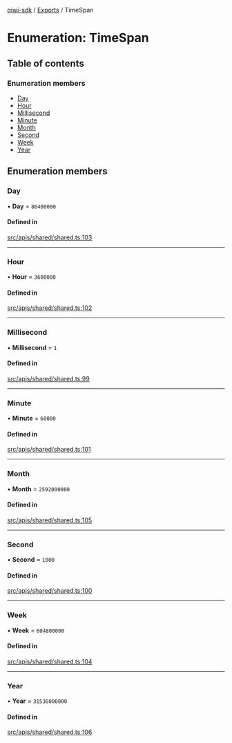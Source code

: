 [qiwi-sdk](../README.md) / [Exports](../modules.md) / TimeSpan

# Enumeration: TimeSpan

## Table of contents

### Enumeration members

- [Day](TimeSpan.md#day)
- [Hour](TimeSpan.md#hour)
- [Millisecond](TimeSpan.md#millisecond)
- [Minute](TimeSpan.md#minute)
- [Month](TimeSpan.md#month)
- [Second](TimeSpan.md#second)
- [Week](TimeSpan.md#week)
- [Year](TimeSpan.md#year)

## Enumeration members

### Day

• **Day** = `86400000`

#### Defined in

[src/apis/shared/shared.ts:103](https://github.com/AlexXanderGrib/node-qiwi-sdk/blob/0783ca8/src/apis/shared/shared.ts#L103)

___

### Hour

• **Hour** = `3600000`

#### Defined in

[src/apis/shared/shared.ts:102](https://github.com/AlexXanderGrib/node-qiwi-sdk/blob/0783ca8/src/apis/shared/shared.ts#L102)

___

### Millisecond

• **Millisecond** = `1`

#### Defined in

[src/apis/shared/shared.ts:99](https://github.com/AlexXanderGrib/node-qiwi-sdk/blob/0783ca8/src/apis/shared/shared.ts#L99)

___

### Minute

• **Minute** = `60000`

#### Defined in

[src/apis/shared/shared.ts:101](https://github.com/AlexXanderGrib/node-qiwi-sdk/blob/0783ca8/src/apis/shared/shared.ts#L101)

___

### Month

• **Month** = `2592000000`

#### Defined in

[src/apis/shared/shared.ts:105](https://github.com/AlexXanderGrib/node-qiwi-sdk/blob/0783ca8/src/apis/shared/shared.ts#L105)

___

### Second

• **Second** = `1000`

#### Defined in

[src/apis/shared/shared.ts:100](https://github.com/AlexXanderGrib/node-qiwi-sdk/blob/0783ca8/src/apis/shared/shared.ts#L100)

___

### Week

• **Week** = `604800000`

#### Defined in

[src/apis/shared/shared.ts:104](https://github.com/AlexXanderGrib/node-qiwi-sdk/blob/0783ca8/src/apis/shared/shared.ts#L104)

___

### Year

• **Year** = `31536000000`

#### Defined in

[src/apis/shared/shared.ts:106](https://github.com/AlexXanderGrib/node-qiwi-sdk/blob/0783ca8/src/apis/shared/shared.ts#L106)
